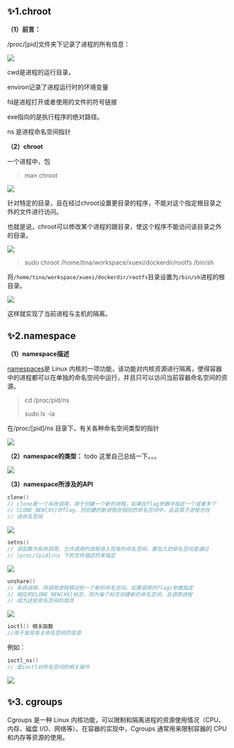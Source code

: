 ## :sparkles:1.chroot

**（1）前言：**

/proc/[pid]文件夹下记录了进程的所有信息：

![](../../../../操作/assets/2022-11-15-19-38-28-image.png)

cwd是进程的运行目录，

environ记录了进程运行时的环境变量

fd是进程打开或者使用的文件的符号链接

exe指向的是执行程序的绝对路径。

ns 是进程命名空间指针

**（2）chroot**

一个进程中，包

> man chroot

![](../../../../操作/assets/2022-11-15-19-22-20-image.png)

针对特定的目录，且在经过chroot设置更目录的程序，不能对这个指定根目录之外的文件进行访问。

也就是说，chroot可以修改某个进程的跟目录，使这个程序不能访问该目录之外的目录。

![](../../../../操作/assets/2022-11-15-19-48-17-image.png)

> sudo chroot /home/tina/workspace/xuexi/dockerdir/rootfs /bin/sh

将`/home/tina/workspace/xuexi/dockerdir/rootfs`目录设置为`/bin/sh`进程的根目录。

![](../../../../操作/assets/2022-11-15-19-48-42-image.png)

这样就实现了当前进程与主机的隔离。

## :sparkles:2.namespace

**（1）namespace描述**

[namespaces](https://man7.org/linux/man-pages/man7/namespaces.7.html)是 Linux 内核的一项功能，该功能对内核资源进行隔离，使得容器中的进程都可以在单独的命名空间中运行，并且只可以访问当前容器命名空间的资源。

> cd /proc/pid/ns
> 
> sudo ls -la

在/proc/[pid]/ns 目录下，有关各种命名空间类型的指针

![](../../../../操作/assets/2022-11-15-20-00-52-image.png)

**（2）namespace的类型：** todo 这里自己总结一下。。。

![](../../../../操作/assets/2022-11-15-20-04-41-image.png)

**（3）namespace所涉及的API**

```c
clone()
// clone是一个系统调用，用于创建一个新的进程。如果在flag参数中指定一个或者多个
// CLONE_NEW[XX]的flag，则创建的新进程在相应的命名空间中，且且其子进程也在
// 该命名空间
```

![](../../../../操作/assets/2022-11-15-20-21-24-image.png)

```c
setns()
// 该函数为系统调用，允许调用的进程进入现有的命名空间。要加入的命名空间是通过
// /proc/[pid]/ns 下的文件描述符来指定
```

![](../../../../操作/assets/2022-11-15-20-24-04-image.png)

```c
unshare()
// 系统调用，将调用进程移动到一个新的命名空间。如果调用的flags参数指定
// 相应的CLONE_NEW[XX]标志，则为每个标志创建新的命名空间，且调用进程
// 成为这些命名空间的成员
```

![](../../../../操作/assets/2022-11-15-20-29-53-image.png)

```c
ioctl() 相关函数
//用于发现有关命名空间的信息
```

例如：

```c
ioctl_ns()
// 是ioctl对命名空间的相关操作
```

![](../../../../操作/assets/2022-11-15-20-35-38-image.png)

## :sparkles:3. cgroups

Cgroups 是一种 Linux 内核功能，可以限制和隔离进程的资源使用情况（CPU、内存、磁盘 I/O、网络等）。在容器的实现中，Cgroups 通常用来限制容器的 CPU 和内存等资源的使用。
